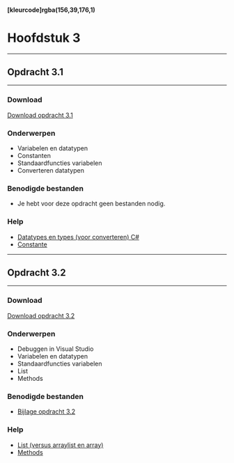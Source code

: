 #### [kleurcode]rgba(156,39,176,1)

# Hoofdstuk 3

---
## Opdracht 3.1
---

### Download
<a href="https://elo.kw1c.nl/CMS/Studie/811%20ICT-Academie/811%20VakkenInhoud/%5BB.02%20ASP%5D%20ASP/25187%20%C2%A0%20Applicatie-%20en%20mediaontwikkelaar/Periode%2003/Productie/02.%20Opdrachten/Hoofdstuk%2003/Opdracht%203.1.pdf" target="_blank">Download opdracht 3.1</a>

### Onderwerpen
*   Variabelen en datatypen
*   Constanten
*   Standaardfuncties variabelen
*   Converteren datatypen 

### Benodigde bestanden
*   Je hebt voor deze opdracht geen bestanden nodig.

### Help
*   <a href="https://elo.kw1c.nl/CMS/Studie/811%20ICT-Academie/811%20VakkenInhoud/%5BB.26%20SQL%5D%20SQL%20%20Databases/25187%20%C2%A0%20Applicatie-%20en%20mediaontwikkelaar/Periode%2003/Productie/04.%20Aanvullend/CHEATSHEET%20SQL.pdf" target="_blank">Datatypes en types (voor converteren) C#</a>
*   <a href="https://docs.microsoft.com/en-us/dotnet/csharp/language-reference/keywords/const" target="_blank">Constante</a>

---
## Opdracht 3.2
---

### Download
<a href="https://elo.kw1c.nl/CMS/Studie/811%20ICT-Academie/811%20VakkenInhoud/%5BB.02%20ASP%5D%20ASP/25187%20%C2%A0%20Applicatie-%20en%20mediaontwikkelaar/Periode%2003/Productie/02.%20Opdrachten/Hoofdstuk%2003/Opdracht%203.2.pdf" target="_blank">Download opdracht 3.2</a>

### Onderwerpen
*   Debuggen in Visual Studio
*   Variabelen en datatypen
*   Standaardfuncties variabelen
*   List
*   Methods

### Benodigde bestanden
*   <a href="https://elo.kw1c.nl/CMS/Studie/811%20ICT-Academie/811%20VakkenInhoud/%5BB.02%20ASP%5D%20ASP/25187%20%C2%A0%20Applicatie-%20en%20mediaontwikkelaar/Periode%2003/Productie/02.%20Opdrachten/Hoofdstuk%2003/Resources/Bijlage%20opdracht%203.2.rar" target="_blank">Bijlage opdracht 3.2</a> 

### Help
*   <a href="https://stackoverflow.com/questions/32020000/what-is-the-difference-between-an-array-arraylist-and-a-list" target="_blank">List (versus arraylist en array)</a> 
*   <a href="https://docs.microsoft.com/en-us/dotnet/csharp/programming-guide/classes-and-structs/methods" target="_blank">Methods </a> 